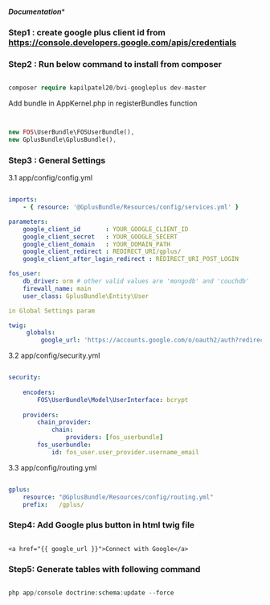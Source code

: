 *******Documentation********

 ###  Step1 : create google plus client id  from https://console.developers.google.com/apis/credentials

 ###  Step2 : Run below command to install from composer

```php

composer require kapilpatel20/bvi-googleplus dev-master

```

Add bundle in AppKernel.php in registerBundles function

```php


new FOS\UserBundle\FOSUserBundle(),
new GplusBundle\GplusBundle(),

```

### Step3 : General Settings
3.1 app/config/config.yml

```yaml

imports:
    - { resource: '@GplusBundle/Resources/config/services.yml' }

parameters:
    google_client_id       : YOUR_GOOGLE_CLIENT_ID
    google_client_secret   : YOUR_GOOGLE_SECERT
    google_client_domain   : YOUR_DOMAIN_PATH
    google_client_redirect : REDIRECT_URI/gplus/
    google_client_after_login_redirect : REDIRECT_URI_POST_LOGIN

fos_user:
    db_driver: orm # other valid values are 'mongodb' and 'couchdb'
    firewall_name: main
    user_class: GplusBundle\Entity\User

in Global Settings param

twig:
     globals:
         google_url: 'https://accounts.google.com/o/oauth2/auth?redirect_uri=%google_client_domain%%google_client_redirect%&response_type=code&client_id=%google_client_id%&scope=https://www.googleapis.com/auth/plus.login+https://www.googleapis.com/auth/userinfo.email&access_type=offline'

```
3.2 app/config/security.yml

```yaml

security:
	
	encoders:
        FOS\UserBundle\Model\UserInterface: bcrypt
    
    providers:
        chain_provider:
            chain:
                providers: [fos_userbundle]
        fos_userbundle:
            id: fos_user.user_provider.username_email

```
3.3 app/config/routing.yml

```yml

gplus:
    resource: "@GplusBundle/Resources/config/routing.yml"
    prefix:   /gplus/

```

### Step4: Add Google plus button in html twig file


```jinja

<a href="{{ google_url }}">Connect with Google</a>

```

### Step5: Generate tables with following command 

```php

php app/console doctrine:schema:update --force

```